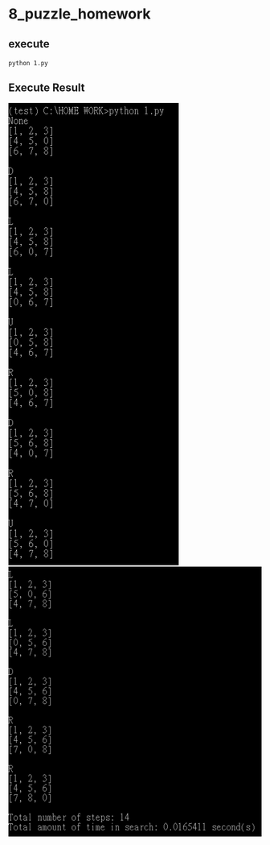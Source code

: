 # 8_puzzle_homework
## execute
    python 1.py
## Execute Result
![This is a alt text.](/1.jpg "This is a sample image.")
![This is a alt text.](/2.jpg "This is a sample image.")

